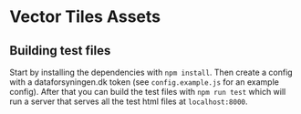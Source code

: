 # Vector Tiles Assets

## Building test files
Start by installing the dependencies with `npm install`. Then create a config with a dataforsyningen.dk token (see `config.example.js` for an example config). After that you can build the test files with `npm run test` which will run a server that serves all the test html files at `localhost:8000`.